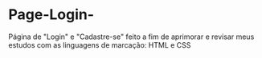 # Page-Login-
Página de "Login" e "Cadastre-se" feito a fim de aprimorar e revisar meus estudos com as linguagens de marcação: HTML e CSS

